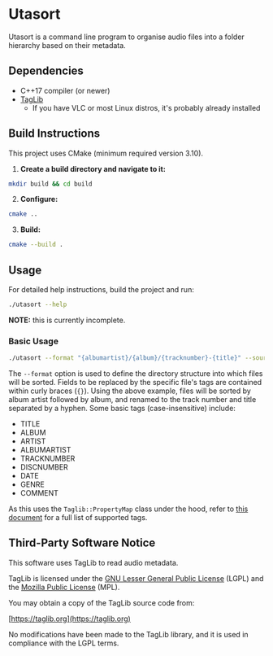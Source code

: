 # Utasort

Utasort is a command line program to organise audio files into a folder hierarchy based on their metadata.

## Dependencies

- C++17 compiler (or newer)
- [TagLib](https://taglib.org/)
  - If you have VLC or most Linux distros, it's probably already installed

## Build Instructions

This project uses CMake (minimum required version 3.10).

1. **Create a build directory and navigate to it:**

```bash
mkdir build && cd build
```

2. **Configure:**

```bash
cmake ..
```

3. **Build:**

```bash
cmake --build .
```

## Usage

For detailed help instructions, build the project and run:

```bash
./utasort --help
```

**NOTE:** this is currently incomplete.

### Basic Usage

```bash
./utasort --format "{albumartist}/{album}/{tracknumber}-{title}" --source /path/to/music/src --dest /path/to/dest
```

The `--format` option is used to define the directory structure into which files will be sorted.
Fields to be replaced by the specific file's tags are contained within curly braces (`{}`).
Using the above example, files will be sorted by album artist followed by album, and renamed
to the track number and title separated by a hyphen. Some basic tags (case-insensitive) include:

- TITLE
- ALBUM
- ARTIST
- ALBUMARTIST
- TRACKNUMBER
- DISCNUMBER
- DATE
- GENRE
- COMMENT

As this uses the `Taglib::PropertyMap` class under the hood, refer to
[this document](https://taglib.org/api/classTagLib_1_1PropertyMap.html) for a full list of supported tags.

## Third-Party Software Notice

This software uses TagLib to read audio metadata.

TagLib is licensed under the [GNU Lesser General Public License](https://www.gnu.org/licenses/lgpl-3.0.html) (LGPL)
and the [Mozilla Public License](https://www.mozilla.org/en-US/MPL/1.1/) (MPL).

You may obtain a copy of the TagLib source code from:

[https://taglib.org](https://taglib.org)

No modifications have been made to the TagLib library, and it is used in compliance with the LGPL terms.

